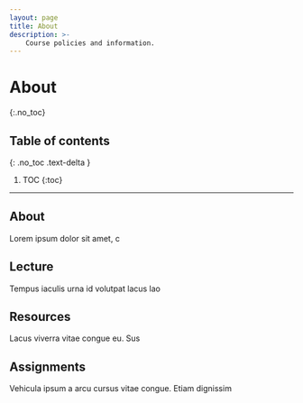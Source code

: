 ```yaml
---
layout: page
title: About
description: >-
    Course policies and information.
---
```


# About
{:.no_toc}

## Table of contents
{: .no_toc .text-delta }

1. TOC
{:toc}

---

## About

Lorem ipsum dolor sit amet, c

## Lecture

Tempus iaculis urna id volutpat lacus lao

## Resources

Lacus viverra vitae congue eu. Sus

## Assignments

Vehicula ipsum a arcu cursus vitae congue. Etiam dignissim 
